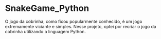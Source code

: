 # SnakeGame_Python
O jogo da cobrinha, como ficou popularmente conhecido, é um jogo extremamente viciante e simples. Nesse projeto, optei por recriar o jogo da cobrinha utilizando a linguagem Python.
